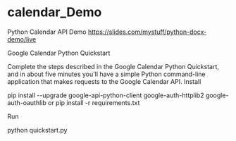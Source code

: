 # calendar_Demo
 Python Calendar API Demo
 https://slides.com/mystuff/python-docx-demo/live


Google Calendar Python Quickstart

Complete the steps described in the Google Calendar Python Quickstart, and in about five minutes you'll have a simple Python command-line application that makes requests to the Google Calendar API.
Install

pip install --upgrade google-api-python-client google-auth-httplib2 google-auth-oauthlib
or
pip install -r requirements.txt

Run

python quickstart.py
